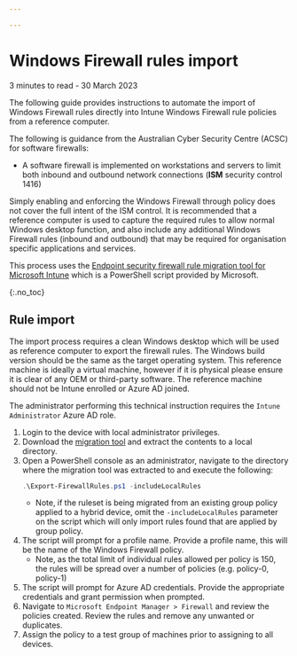 ```yaml
---

---
```


# Windows Firewall rules import

<p id="date-and-time">3 minutes to read - 30 March 2023</p>

The following guide provides instructions to automate the import of Windows Firewall rules directly into Intune Windows Firewall rule policies from a reference computer.

The following is guidance from the Australian Cyber Security Centre (ACSC) for software firewalls:

- A software firewall is implemented on workstations and servers to limit both inbound and outbound network connections (**ISM** security control 1416)

Simply enabling and enforcing the Windows Firewall through policy does not cover the full intent of the ISM control. It is recommended that a reference computer is used to capture the required rules to allow normal Windows desktop function, and also include any additional Windows Firewall rules (inbound and outbound) that may be required for organisation specific applications and services.

This process uses the [Endpoint security firewall rule migration tool for Microsoft Intune](https://docs.microsoft.com/en-us/mem/intune/protect/endpoint-security-firewall-rule-tool) which is a PowerShell script provided by Microsoft.

{:.no_toc}
## Rule import

The import process requires a clean Windows desktop which will be used as reference computer to export the firewall rules. The Windows build version should be the same as the target operating system. This reference machine is ideally a virtual machine, however if it is physical please ensure it is clear of any OEM or third-party software. The reference machine should not be Intune enrolled or Azure AD joined. 

The administrator performing this technical instruction requires the `Intune Administrator` Azure AD role.

1. Login to the device with local administrator privileges.
2. Download the [migration tool](https://docs.microsoft.com/en-us/mem/intune/protect/endpoint-security-firewall-rule-tool) and extract the contents to a local directory.
3. Open a PowerShell console as an administrator, navigate to the directory where the migration tool was extracted to and execute the following:
   ```powershell
   .\Export-FirewallRules.ps1 -includeLocalRules
   ```
   - Note, if the ruleset is being migrated from an existing group policy applied to a hybrid device, omit the `-includeLocalRules` parameter on the script which will only import rules found that are applied by group policy.
4. The script will prompt for a profile name. Provide a profile name, this will be the name of the Windows Firewall policy.
   - Note, as the total limit of individual rules allowed per policy is 150, the rules will be spread over a number of policies (e.g. policy-0, policy-1)
5. The script will prompt for Azure AD credentials. Provide the appropriate credentials and grant permission when prompted.
6. Navigate to `Microsoft Endpoint Manager > Firewall` and review the policies created. Review the rules and remove any unwanted or duplicates.
7. Assign the policy to a test group of machines prior to assigning to all devices.
